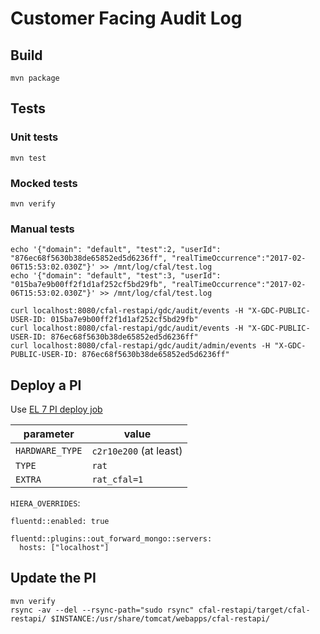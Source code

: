 # Customer Facing Audit Log

## Build
```
mvn package
```

## Tests

### Unit tests
```
mvn test
```

### Mocked tests
```
mvn verify
```

### Manual tests

```
echo '{"domain": "default", "test":2, "userId": "876ec68f5630b38de65852ed5d6236ff", "realTimeOccurrence":"2017-02-06T15:53:02.030Z"}' >> /mnt/log/cfal/test.log
echo '{"domain": "default", "test":3, "userId": "015ba7e9b00ff2f1d1af252cf5bd29fb", "realTimeOccurrence":"2017-02-06T15:53:02.030Z"}' >> /mnt/log/cfal/test.log

curl localhost:8080/cfal-restapi/gdc/audit/events -H "X-GDC-PUBLIC-USER-ID: 015ba7e9b00ff2f1d1af252cf5bd29fb"
curl localhost:8080/cfal-restapi/gdc/audit/events -H "X-GDC-PUBLIC-USER-ID: 876ec68f5630b38de65852ed5d6236ff"
curl localhost:8080/cfal-restapi/gdc/audit/admin/events -H "X-GDC-PUBLIC-USER-ID: 876ec68f5630b38de65852ed5d6236ff"
```


## Deploy a PI
Use [EL 7 PI deploy job](https://ci.intgdc.com/job/Deploy%20a%20developer%20instance%20via%20foreman%20(el7)/build?delay=0sec)

parameter | value
----------|-------
`HARDWARE_TYPE` | `c2r10e200` (at least)
`TYPE`          | `rat`
`EXTRA`         | `rat_cfal=1`

`HIERA_OVERRIDES`:
```
fluentd::enabled: true

fluentd::plugins::out_forward_mongo::servers:
  hosts: ["localhost"]
```

## Update the PI

```
mvn verify
rsync -av --del --rsync-path="sudo rsync" cfal-restapi/target/cfal-restapi/ $INSTANCE:/usr/share/tomcat/webapps/cfal-restapi/
```


